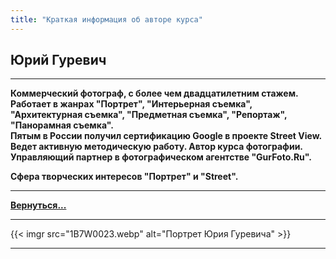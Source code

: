 ```yaml
---
title: "Краткая информация об авторе курса"
---
```


## Юрий Гуревич
---
**Коммерческий фотограф, с более чем двадцатилетним стажем. Работает в жанрах "Портрет", "Интерьерная съемка", "Архитектурная съемка", "Предметная съемка", "Репортаж", "Панорамная съемка".  
Пятым в России получил сертификацию Google в проекте Street View.  
Ведет активную методическую работу. Автор курса фотографии.   
Управляющий партнер в фотографическом агентстве "GurFoto.Ru".**

**Сфера творческих интересов "Портрет" и "Street".**

---
**[Вернуться...](/)**

---
{{< imgr src="1B7W0023.webp" alt="Портрет Юрия Гуревича" >}}

---
